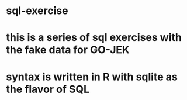 # sql-exercise

# this is a series of sql exercises with the fake data for GO-JEK

# syntax is written in R with sqlite as the flavor of SQL
